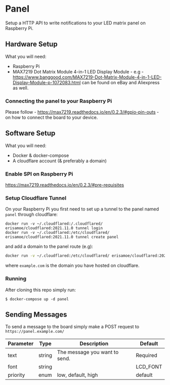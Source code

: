 # Panel
Setup a HTTP API to write notifications to your LED matrix panel on Raspberry Pi.

## Hardware Setup
What you will need:
 - Raspberry Pi
 - MAX7219 Dot Matrix Module 4-in-1 LED Display Module - e.g - https://www.banggood.com/MAX7219-Dot-Matrix-Module-4-in-1-LED-Display-Module-p-1072083.html can be found on eBay and Aliexpress as well.

### Connecting the panel to your Raspberry Pi 
Please follow - https://max7219.readthedocs.io/en/0.2.3/#gpio-pin-outs - on how to connect the board to your device.

## Software Setup
What you will need:
 - Docker & docker-compose
 - A cloudflare account (& preferably a domain)

### Enable SPI on Raspberry Pi
https://max7219.readthedocs.io/en/0.2.3/#pre-requisites

### Setup Cloudflare Tunnel
On your Raspberry Pi you first need to set up a tunnel to the panel named `panel` through cloudflare:
```
docker run -v ~/.cloudflared:/.cloudflared/ erisamoe/cloudflared:2021.11.0 tunnel login
docker run -v ~/.cloudflared:/etc/cloudflared/ erisamoe/cloudflared:2021.11.0 tunnel create panel
```
and add a domain to the panel route (e.g):
```bash
docker run -v ~/.cloudflared:/etc/cloudflared/ erisamoe/cloudflared:2021.11.0 tunnel route dns panel panel.example.com
```
where `example.com` is the domain you have hosted on cloudflare.

### Running
After cloning this repo simply run:
```
$ docker-compose up -d panel
```


## Sending Messages
To send a message to the board simply make a POST request to `https://panel.example.com/`

| Parameter | Type   | Description                   | Default  |
|-----------|--------|-------------------------------|----------|
| text      | string | The message you want to send. | Required |
| font      | string |                               | LCD_FONT |
| priority  | enum   | low, default, high            | default  |
